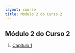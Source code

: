 ```yaml
---
layout: course
title: Módulo 2 do Curso 2
---
```

## Módulo 2 do Curso 2
1. [Capítulo 1](capitulo1/)